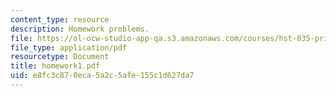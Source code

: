 ```yaml
---
content_type: resource
description: Homework problems.
file: https://ol-ocw-studio-app-qa.s3.amazonaws.com/courses/hst-035-principle-and-practice-of-human-pathology-spring-2003/e8fc3c870eca5a2c5afe155c1d627da7_homework1.pdf
file_type: application/pdf
resourcetype: Document
title: homework1.pdf
uid: e8fc3c87-0eca-5a2c-5afe-155c1d627da7
---
```

